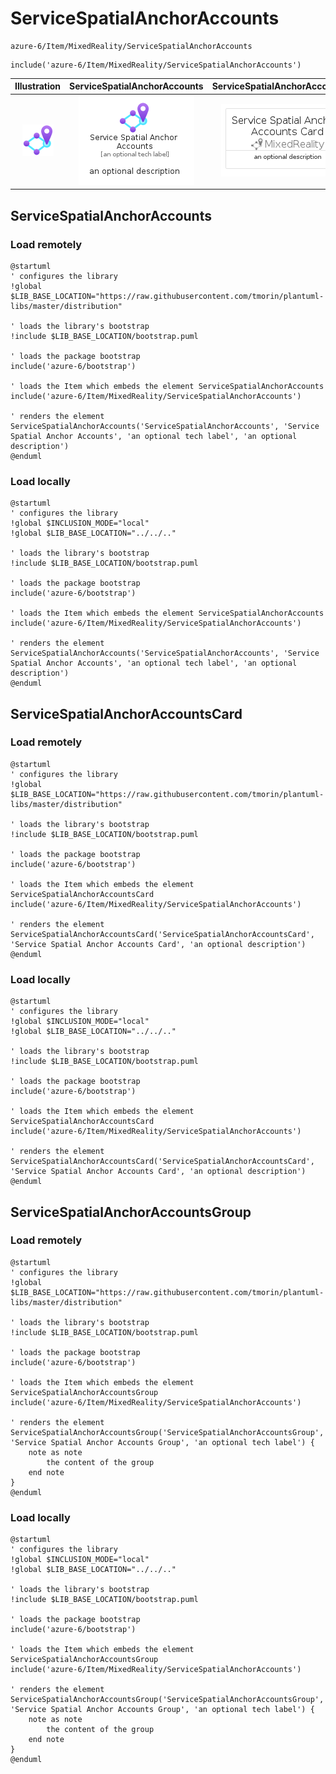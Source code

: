 # ServiceSpatialAnchorAccounts


```text
azure-6/Item/MixedReality/ServiceSpatialAnchorAccounts
```

```text
include('azure-6/Item/MixedReality/ServiceSpatialAnchorAccounts')
```



| Illustration | ServiceSpatialAnchorAccounts | ServiceSpatialAnchorAccountsCard | ServiceSpatialAnchorAccountsGroup |
| :---: | :---: | :---: | :---: |
| ![illustration for Illustration](../../../azure-6/Item/MixedReality/ServiceSpatialAnchorAccounts.png) | ![illustration for ServiceSpatialAnchorAccounts](../../../azure-6/Item/MixedReality/ServiceSpatialAnchorAccounts.Local.png) | ![illustration for ServiceSpatialAnchorAccountsCard](../../../azure-6/Item/MixedReality/ServiceSpatialAnchorAccountsCard.Local.png) | ![illustration for ServiceSpatialAnchorAccountsGroup](../../../azure-6/Item/MixedReality/ServiceSpatialAnchorAccountsGroup.Local.png) |




## ServiceSpatialAnchorAccounts

### Load remotely
```plantuml
@startuml
' configures the library
!global $LIB_BASE_LOCATION="https://raw.githubusercontent.com/tmorin/plantuml-libs/master/distribution"

' loads the library's bootstrap
!include $LIB_BASE_LOCATION/bootstrap.puml

' loads the package bootstrap
include('azure-6/bootstrap')

' loads the Item which embeds the element ServiceSpatialAnchorAccounts
include('azure-6/Item/MixedReality/ServiceSpatialAnchorAccounts')

' renders the element
ServiceSpatialAnchorAccounts('ServiceSpatialAnchorAccounts', 'Service Spatial Anchor Accounts', 'an optional tech label', 'an optional description')
@enduml
```

### Load locally
```plantuml
@startuml
' configures the library
!global $INCLUSION_MODE="local"
!global $LIB_BASE_LOCATION="../../.."

' loads the library's bootstrap
!include $LIB_BASE_LOCATION/bootstrap.puml

' loads the package bootstrap
include('azure-6/bootstrap')

' loads the Item which embeds the element ServiceSpatialAnchorAccounts
include('azure-6/Item/MixedReality/ServiceSpatialAnchorAccounts')

' renders the element
ServiceSpatialAnchorAccounts('ServiceSpatialAnchorAccounts', 'Service Spatial Anchor Accounts', 'an optional tech label', 'an optional description')
@enduml
```

## ServiceSpatialAnchorAccountsCard

### Load remotely
```plantuml
@startuml
' configures the library
!global $LIB_BASE_LOCATION="https://raw.githubusercontent.com/tmorin/plantuml-libs/master/distribution"

' loads the library's bootstrap
!include $LIB_BASE_LOCATION/bootstrap.puml

' loads the package bootstrap
include('azure-6/bootstrap')

' loads the Item which embeds the element ServiceSpatialAnchorAccountsCard
include('azure-6/Item/MixedReality/ServiceSpatialAnchorAccounts')

' renders the element
ServiceSpatialAnchorAccountsCard('ServiceSpatialAnchorAccountsCard', 'Service Spatial Anchor Accounts Card', 'an optional description')
@enduml
```

### Load locally
```plantuml
@startuml
' configures the library
!global $INCLUSION_MODE="local"
!global $LIB_BASE_LOCATION="../../.."

' loads the library's bootstrap
!include $LIB_BASE_LOCATION/bootstrap.puml

' loads the package bootstrap
include('azure-6/bootstrap')

' loads the Item which embeds the element ServiceSpatialAnchorAccountsCard
include('azure-6/Item/MixedReality/ServiceSpatialAnchorAccounts')

' renders the element
ServiceSpatialAnchorAccountsCard('ServiceSpatialAnchorAccountsCard', 'Service Spatial Anchor Accounts Card', 'an optional description')
@enduml
```

## ServiceSpatialAnchorAccountsGroup

### Load remotely
```plantuml
@startuml
' configures the library
!global $LIB_BASE_LOCATION="https://raw.githubusercontent.com/tmorin/plantuml-libs/master/distribution"

' loads the library's bootstrap
!include $LIB_BASE_LOCATION/bootstrap.puml

' loads the package bootstrap
include('azure-6/bootstrap')

' loads the Item which embeds the element ServiceSpatialAnchorAccountsGroup
include('azure-6/Item/MixedReality/ServiceSpatialAnchorAccounts')

' renders the element
ServiceSpatialAnchorAccountsGroup('ServiceSpatialAnchorAccountsGroup', 'Service Spatial Anchor Accounts Group', 'an optional tech label') {
    note as note
        the content of the group
    end note
}
@enduml
```

### Load locally
```plantuml
@startuml
' configures the library
!global $INCLUSION_MODE="local"
!global $LIB_BASE_LOCATION="../../.."

' loads the library's bootstrap
!include $LIB_BASE_LOCATION/bootstrap.puml

' loads the package bootstrap
include('azure-6/bootstrap')

' loads the Item which embeds the element ServiceSpatialAnchorAccountsGroup
include('azure-6/Item/MixedReality/ServiceSpatialAnchorAccounts')

' renders the element
ServiceSpatialAnchorAccountsGroup('ServiceSpatialAnchorAccountsGroup', 'Service Spatial Anchor Accounts Group', 'an optional tech label') {
    note as note
        the content of the group
    end note
}
@enduml
```

